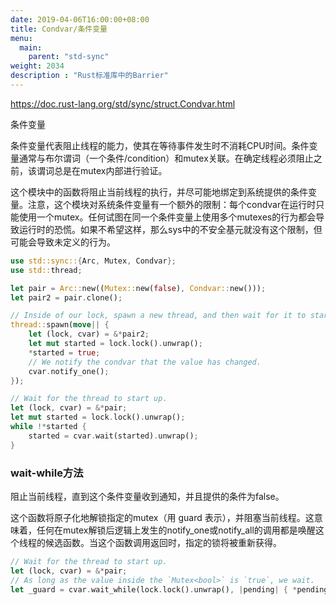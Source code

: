 ```yaml
---
date: 2019-04-06T16:00:00+08:00
title: Condvar/条件变量
menu:
  main:
    parent: "std-sync"
weight: 2034
description : "Rust标准库中的Barrier"
---
```


https://doc.rust-lang.org/std/sync/struct.Condvar.html

条件变量

条件变量代表阻止线程的能力，使其在等待事件发生时不消耗CPU时间。条件变量通常与布尔谓词（一个条件/condition）和mutex关联。在确定线程必须阻止之前，该谓词总是在mutex内部进行验证。

这个模块中的函数将阻止当前线程的执行，并尽可能地绑定到系统提供的条件变量。注意，这个模块对系统条件变量有一个额外的限制：每个condvar在运行时只能使用一个mutex。任何试图在同一个条件变量上使用多个mutexes的行为都会导致运行时的恐慌。如果不希望这样，那么sys中的不安全基元就没有这个限制，但可能会导致未定义的行为。

```rust
use std::sync::{Arc, Mutex, Condvar};
use std::thread;

let pair = Arc::new((Mutex::new(false), Condvar::new()));
let pair2 = pair.clone();

// Inside of our lock, spawn a new thread, and then wait for it to start.
thread::spawn(move|| {
    let (lock, cvar) = &*pair2;
    let mut started = lock.lock().unwrap();
    *started = true;
    // We notify the condvar that the value has changed.
    cvar.notify_one();
});

// Wait for the thread to start up.
let (lock, cvar) = &*pair;
let mut started = lock.lock().unwrap();
while !*started {
    started = cvar.wait(started).unwrap();
}
```

### wait-while方法

阻止当前线程，直到这个条件变量收到通知，并且提供的条件为false。

这个函数将原子化地解锁指定的mutex（用 guard 表示），并阻塞当前线程。这意味着，任何在mutex解锁后逻辑上发生的notify_one或notify_all的调用都是唤醒这个线程的候选函数。当这个函数调用返回时，指定的锁将被重新获得。

```rust
// Wait for the thread to start up.
let (lock, cvar) = &*pair;
// As long as the value inside the `Mutex<bool>` is `true`, we wait.
let _guard = cvar.wait_while(lock.lock().unwrap(), |pending| { *pending }).unwrap();
```